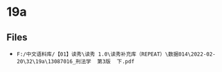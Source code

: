 # 19a

## Files

- `F:/中文语料库/【01】读秀\读秀 1.0\读秀补充库（REPEAT）\数据014\2022-02-20\32\19a\13087016_刑法学  第3版  下.pdf`
